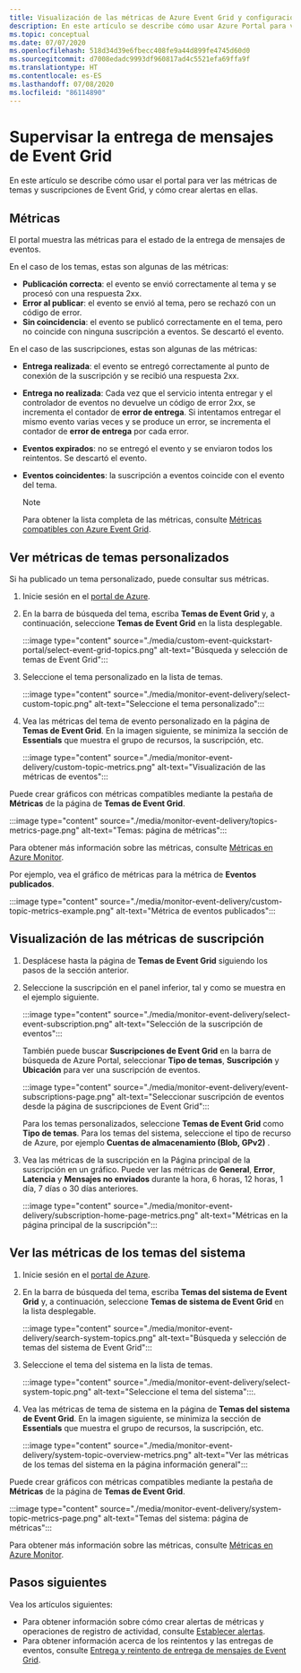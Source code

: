 ```yaml
---
title: Visualización de las métricas de Azure Event Grid y configuración de alertas
description: En este artículo se describe cómo usar Azure Portal para ver las métricas de temas y suscripciones de Azure Event Grid, y cómo crear alertas en ellas.
ms.topic: conceptual
ms.date: 07/07/2020
ms.openlocfilehash: 518d34d39e6fbecc408fe9a44d899fe4745d60d0
ms.sourcegitcommit: d7008edadc9993df960817ad4c5521efa69ffa9f
ms.translationtype: HT
ms.contentlocale: es-ES
ms.lasthandoff: 07/08/2020
ms.locfileid: "86114890"
---
```

# <a name="monitor-event-grid-message-delivery"></a>Supervisar la entrega de mensajes de Event Grid 
En este artículo se describe cómo usar el portal para ver las métricas de temas y suscripciones de Event Grid, y cómo crear alertas en ellas. 

## <a name="metrics"></a>Métricas

El portal muestra las métricas para el estado de la entrega de mensajes de eventos.

En el caso de los temas, estas son algunas de las métricas:

* **Publicación correcta**: el evento se envió correctamente al tema y se procesó con una respuesta 2xx.
* **Error al publicar**: el evento se envió al tema, pero se rechazó con un código de error.
* **Sin coincidencia**: el evento se publicó correctamente en el tema, pero no coincide con ninguna suscripción a eventos. Se descartó el evento.

En el caso de las suscripciones, estas son algunas de las métricas:

* **Entrega realizada**: el evento se entregó correctamente al punto de conexión de la suscripción y se recibió una respuesta 2xx.
* **Entrega no realizada**: Cada vez que el servicio intenta entregar y el controlador de eventos no devuelve un código de error 2xx, se incrementa el contador de **error de entrega**. Si intentamos entregar el mismo evento varias veces y se produce un error, se incrementa el contador de **error de entrega** por cada error.
* **Eventos expirados**: no se entregó el evento y se enviaron todos los reintentos. Se descartó el evento.
* **Eventos coincidentes**: la suscripción a eventos coincide con el evento del tema.

    > [!NOTE]
    > Para obtener la lista completa de las métricas, consulte [Métricas compatibles con Azure Event Grid](metrics.md).

## <a name="view-custom-topic-metrics"></a>Ver métricas de temas personalizados

Si ha publicado un tema personalizado, puede consultar sus métricas. 

1. Inicie sesión en el [portal de Azure](https://portal.azure.com/).
2. En la barra de búsqueda del tema, escriba **Temas de Event Grid** y, a continuación, seleccione **Temas de Event Grid** en la lista desplegable. 

    :::image type="content" source="./media/custom-event-quickstart-portal/select-event-grid-topics.png" alt-text="Búsqueda y selección de temas de Event Grid":::
3. Seleccione el tema personalizado en la lista de temas. 

    :::image type="content" source="./media/monitor-event-delivery/select-custom-topic.png" alt-text="Seleccione el tema personalizado":::
4. Vea las métricas del tema de evento personalizado en la página de **Temas de Event Grid**. En la imagen siguiente, se minimiza la sección de **Essentials** que muestra el grupo de recursos, la suscripción, etc. 

    :::image type="content" source="./media/monitor-event-delivery/custom-topic-metrics.png" alt-text="Visualización de las métricas de eventos":::

Puede crear gráficos con métricas compatibles mediante la pestaña de **Métricas** de la página de **Temas de Event Grid**.

:::image type="content" source="./media/monitor-event-delivery/topics-metrics-page.png" alt-text="Temas: página de métricas":::

Para obtener más información sobre las métricas, consulte [Métricas en Azure Monitor](../azure-monitor/platform/data-platform-metrics.md).

Por ejemplo, vea el gráfico de métricas para la métrica de **Eventos publicados**.

:::image type="content" source="./media/monitor-event-delivery/custom-topic-metrics-example.png" alt-text="Métrica de eventos publicados":::


## <a name="view-subscription-metrics"></a>Visualización de las métricas de suscripción
1. Desplácese hasta la página de **Temas de Event Grid** siguiendo los pasos de la sección anterior. 
2. Seleccione la suscripción en el panel inferior, tal y como se muestra en el ejemplo siguiente. 

    :::image type="content" source="./media/monitor-event-delivery/select-event-subscription.png" alt-text="Selección de la suscripción de eventos":::    

    También puede buscar **Suscripciones de Event Grid** en la barra de búsqueda de Azure Portal, seleccionar **Tipo de temas**, **Suscripción** y **Ubicación** para ver una suscripción de eventos. 

    :::image type="content" source="./media/monitor-event-delivery/event-subscriptions-page.png" alt-text="Seleccionar suscripción de eventos desde la página de suscripciones de Event Grid":::        

    Para los temas personalizados, seleccione **Temas de Event Grid** como **Tipo de temas**. Para los temas del sistema, seleccione el tipo de recurso de Azure, por ejemplo **Cuentas de almacenamiento (Blob, GPv2)** . 
3. Vea las métricas de la suscripción en la Página principal de la suscripción en un gráfico. Puede ver las métricas de **General**, **Error**, **Latencia** y **Mensajes no enviados** durante la hora, 6 horas, 12 horas, 1 día, 7 días o 30 días anteriores. 

    :::image type="content" source="./media/monitor-event-delivery/subscription-home-page-metrics.png" alt-text="Métricas en la página principal de la suscripción":::    

## <a name="view-system-topic-metrics"></a>Ver las métricas de los temas del sistema

1. Inicie sesión en el [portal de Azure](https://portal.azure.com/).
2. En la barra de búsqueda del tema, escriba **Temas del sistema de Event Grid** y, a continuación, seleccione **Temas de sistema de Event Grid** en la lista desplegable. 

    :::image type="content" source="./media/monitor-event-delivery/search-system-topics.png" alt-text="Búsqueda y selección de temas del sistema de Event Grid":::
3. Seleccione el tema del sistema en la lista de temas. 

    :::image type="content" source="./media/monitor-event-delivery/select-system-topic.png" alt-text="Seleccione el tema del sistema":::.
4. Vea las métricas de tema de sistema en la página de **Temas del sistema de Event Grid**. En la imagen siguiente, se minimiza la sección de **Essentials** que muestra el grupo de recursos, la suscripción, etc. 

    :::image type="content" source="./media/monitor-event-delivery/system-topic-overview-metrics.png" alt-text="Ver las métricas de los temas del sistema en la página información general":::

Puede crear gráficos con métricas compatibles mediante la pestaña de **Métricas** de la página de **Temas de Event Grid**.

:::image type="content" source="./media/monitor-event-delivery/system-topic-metrics-page.png" alt-text="Temas del sistema: página de métricas":::

Para obtener más información sobre las métricas, consulte [Métricas en Azure Monitor](../azure-monitor/platform/data-platform-metrics.md).


## <a name="next-steps"></a>Pasos siguientes
Vea los artículos siguientes:

- Para obtener información sobre cómo crear alertas de métricas y operaciones de registro de actividad, consulte [Establecer alertas](set-alerts.md).
- Para obtener información acerca de los reintentos y las entregas de eventos, consulte [Entrega y reintento de entrega de mensajes de Event Grid](delivery-and-retry.md).

